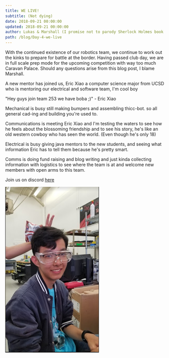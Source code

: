 ```yaml
---
title: WE LIVE!
subtitle: (Not dying)
date: 2018-09-21 00:00:00
updated: 2018-09-21 00:00:00
author: Lukas & Marshall (I promise not to parody Sherlock Holmes book titles)
path: /blog/Day-4-we-live
---
```


With the continued existence of our robotics team, we continue to work out the kinks to prepare for battle at the border.
Having passed club day, we are in full scale prep mode for the upcoming competition with way too much Caravan Palace.
Should any questions arise from this blog post, I blame Marshall.

A new mentor has joined us, Eric Xiao a computer science major from UCSD who is mentoring our electrical and software team,
I'm cool boy

"Hey guys join team 253 we have boba ;)" - Eric Xiao

Mechanical is busy still making bumpers and assembling thicc-bot. so all general cad-ing and building you're used to.

Communications is meeting Eric Xiao and I'm testing the waters to see how he feels about
the blossoming friendship and to see his story, he's like an old western cowboy who has seen the world.
(Even though he's only 18)

Electrical is busy giving java mentors to the new students, and seeing what information Eric has to tell them because he's pretty smart.

Comms is doing fund raising and blog writing and just kinda collecting information with logistics to see where the team is at and welcome new members with open arms to this team.

Join us on discord <a href="https://discordapp.com/invite/RshDdxa">here</a>

![Eric Xiao](./images/20180915/ThingAMABob.PNG)
